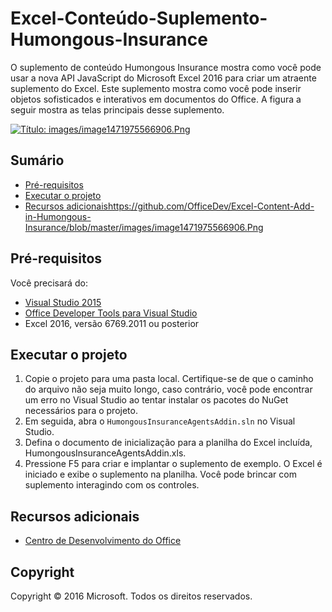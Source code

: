 
# <a name="excel-content-add-in-humongous-insurance"></a>Excel-Conteúdo-Suplemento-Humongous-Insurance

O suplemento de conteúdo Humongous Insurance mostra como você pode usar a nova API JavaScript do Microsoft Excel 2016 para criar um atraente suplemento do Excel. Este suplemento mostra como você pode inserir objetos sofisticados e interativos em documentos do Office. A figura a seguir mostra as telas principais desse suplemento.

[![Título: images/image1471975566906.Png](https://github.com/OfficeDev/Excel-Content-Add-in-Humongous-Insurance/blob/master/images/image1471975566906.Png)](https://github.com/OfficeDev/Excel-Content-Add-in-Humongous-Insurance/blob/master/images/image1471975566906.Png)

## <a name="table-of-contents"></a>Sumário

*   [Pré-requisitos](#prerequisites)
*   [Executar o projeto](#run-the-project)
*   [Recursos adicionais](#additional-resources)https://github.com/OfficeDev/Excel-Content-Add-in-Humongous-Insurance/blob/master/images/image1471975566906.Png

## <a name="prerequisites"></a>Pré-requisitos

Você precisará do:

*   [Visual Studio 2015](https://www.visualstudio.com/downloads/download-visual-studio-vs.aspx)
*   [Office Developer Tools para Visual Studio](https://www.visualstudio.com/en-us/features/office-tools-vs.aspx)
*   Excel 2016, versão 6769.2011 ou posterior

## <a name="run-the-project"></a>Executar o projeto

1.  Copie o projeto para uma pasta local. Certifique-se de que o caminho do arquivo não seja muito longo, caso contrário, você pode encontrar um erro no Visual Studio ao tentar instalar os pacotes do NuGet necessários para o projeto.
2.  Em seguida, abra o `HumongousInsuranceAgentsAddin.sln` no Visual Studio.
3.  Defina o documento de inicialização para a planilha do Excel incluída, HumongousInsuranceAgentsAddin.xls.
3.  Pressione F5 para criar e implantar o suplemento de exemplo. O Excel é iniciado e exibe o suplemento na planilha. Você pode brincar com suplemento interagindo com os controles.

## <a name="additional-resources"></a>Recursos adicionais

*   [Centro de Desenvolvimento do Office](http://dev.office.com/)

## <a name="copyright"></a>Copyright

Copyright © 2016 Microsoft. Todos os direitos reservados.
